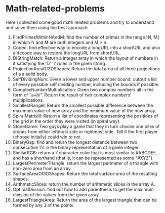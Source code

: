 # Math-related-problems

Here I collected some good math related problems and try to understand and solve them using the best approach.

1. FindPrimesWithinNAndM: find the number of primes in the range [N, M] in which N and M are both integers and M > n.
2. Codec: find effective way to encode a longURL into a shortURL and also a decode way to restore the longURL from shortURL.
3. DIStringMatch: Return a integer array in which the layout of numbers in it satisfying the 'D' 'I' rules in the given string.
4. ProjectionAreaOf3DShapes: Return the total area of all three projections of a a solid body.
5. SelfDividingNum: Given a lower and upper number bound, output a list of every possible self dividing number, including the bounds if possible.
6. ComplexNumberMultiplication: Given two complex numbers all in the form of "a+bi". Return the result of two complex numbers' multiplications.
7. SmallestRangeI: Return the smallest possible difference between the maximum value of new array and the minimum value of the new array.
8. SpiralMatrixIII: Return a list of coordinates representing the positions of the grid in the order they were visited (in spiral way).
9. StoneGame: Two guys play a game that they in turn choose one piles of stones from either leftmost side or rightmost side. Tell if the first player (choose initially) could win or not.
10. BinaryGap: find and return the longest distance between two consecutive 1's in the binary representation of a given integer.
11. SimilarRGB: return a 7 character color that is most similar to #ABCDEF, and has a shorthand (that is, it can be represented as some "#XYZ").
12. LargestPerimeterTriangle: return the largest perimeter of a triangle with non-zero area from an array.
13. SurfaceAreaOf3DShapes: Return the total surface area of the resulting shapes.
14. ArithmeticSlices: return the number of arithmetic slices in the array A.
15. OptimalDivision: find out how to add parenthesis to get the maximum division of the values from the given array.
16. LargestTriangleArea: Return the area of the largest triangle that can be formed by any 3 of the points.
